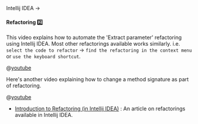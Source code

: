 <link rel="stylesheet" href="{{baseUrl}}/css/textbook.css">

<div class="website-content">

<div id="path">Intellij IDEA → </div>

<div id="title">

#### Refactoring :two:

</div>

<div id="body">

<div v-closeable alt="Videos: Automated refactoring using IDE">

This video explains how to automate the 'Extract parameter' refactoring using Intellij IDEA. Most other refactorings available works similarly. i.e. `select the code to refactor` → `find the refactoring in the context menu` or `use the keyboard shortcut`.

@[youtube](fg3Q5pt4E80)

Here's another video explaining how to change a method signature as part of refactoring.

@[youtube](p6Tsw_3cXow)

</div><p/>

* [Introduction to Refactoring (in Intellij IDEA)](https://www.jetbrains.com/help/idea/introduction-to-refactoring.html) : An article on refactorings available in Intellij IDEA.

</div>

<div id="extras">
</div>

</div>
